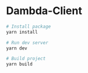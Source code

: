 # Dambda-Client

```bash
# Install package
yarn install

# Run dev server
yarn dev

# Build project
yarn build
```
